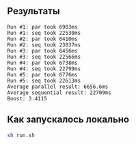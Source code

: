 ## Результаты
```
Run #1: par took 6903ms
Run #1: seq took 22530ms
Run #2: par took 6410ms
Run #2: seq took 23037ms
Run #3: par took 6456ms
Run #3: seq took 22566ms
Run #4: par took 6738ms
Run #4: seq took 22799ms
Run #5: par took 6776ms
Run #5: seq took 22613ms
Average parallel result: 6656.6ms
Average sequential result: 22709ms
Boost: 3.4115
```

## Как запускалось локально

```bash
sh run.sh
```